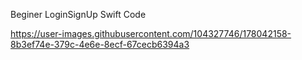 Beginer LoginSignUp Swift Code

https://user-images.githubusercontent.com/104327746/178042158-8b3ef74e-379c-4e6e-8ecf-67cecb6394a3


